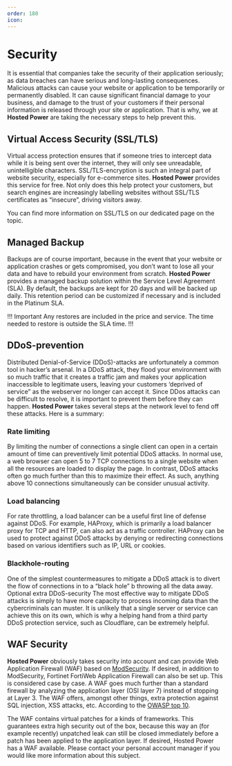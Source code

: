 ```yaml
---
order: 180
icon:
---
```


# Security

It is essential that companies take the security of their application seriously; as data breaches can have serious and long-lasting consequences. 
Malicious attacks can cause your website or application to be temporarily or permanently disabled. 
It can cause significant financial damage to your business, and damage to the trust of your customers if their personal information is released through your site or application. That is why, we at **Hosted Power** are taking the necessary steps to help prevent this. 

## Virtual Access Security (SSL/TLS) 

Virtual access protection ensures that if someone tries to intercept data while it is being sent over the internet, they will only see unreadable, unintelligible characters.
SSL/TLS-encryption is such an integral part of website security, especially for e-commerce sites. **Hosted Power** provides this service for free. Not only does this help protect your customers, but search engines are increasingly labelling websites without SSL/TLS certificates as “insecure”, driving visitors away. 

You can find more information on SSL/TLS on our dedicated page on the topic.

## Managed Backup

Backups are of course important, because in the event that your website or application crashes or gets compromised, you don’t want to lose all your data and have to rebuild your environment from scratch. **Hosted Power** provides a managed backup solution within the Service Level Agreement (SLA). By default, the backups are kept for 20 days and will be backed up daily. This retention period can be customized if necessary and is included in the Platinum SLA.

!!! Important
Any restores are included in the price and service. The time needed to restore is outside the SLA time. 
!!!

## DDoS-prevention

Distributed Denial-of-Service (DDoS)-attacks are unfortunately a common tool in hacker’s arsenal. In a DDoS attack, they flood your environment with so much traffic that it creates a traffic jam and makes your application inaccessible to legitimate users, leaving your customers ‘deprived of service” as the webserver no longer can accept it. Since DDos attacks can be difficult to resolve, it is important to prevent them before they can happen. **Hosted Power** takes several steps at the network level to fend off these attacks. Here is a summary: 

### Rate limiting 
By limiting the number of connections a single client can open in a certain amount of time can preventively limit potential DDoS attacks. In normal use, a web browser can open 5 to 7 TCP connections to a single website when all the resources are loaded to display the page. In contrast, DDoS attacks often go much further than this to maximize their effect. As such, anything above 10 connections simultaneously can be consider unusual activity.

### Load balancing
For rate throttling, a load balancer can be a useful first line of defense against DDoS. For example, HAProxy, which is primarily a load balancer proxy for TCP and HTTP, can also act as a traffic controller. HAProxy can be used to protect against DDoS attacks by denying or redirecting connections based on various identifiers such as IP, URL or cookies.

### Blackhole-routing
One of the simplest countermeasures to mitigate a DDoS attack is to divert the flow of connections in to a “black hole” b throwing all the data away. Optional extra DDoS-security The most effective way to mitigate DDoS attacks is simply to have more capacity to process incoming data than the cybercriminals can muster. It is unlikely that a single server or service can achieve this on its own, which is why a helping hand from a third party DDoS protection service, such as Cloudflare, can be extremely helpful.

## WAF Security

**Hosted Power** obviously takes security into account and can provide Web Application Firewall (WAF) based on [ModSecurity](https://owasp.org/www-project-modsecurity/). If desired, in addition to ModSecurity, Fortinet FortiWeb Application Firewall can also be set up. This is considered case by case. A WAF goes much further than a standard firewall by analyzing the application layer (OSI layer 7) instead of stopping at Layer 3. The WAF offers, amongst other things, extra protection against SQL injection, XSS attacks, etc. According to the [OWASP top 10](https://owasp.org/www-project-top-ten/).

The WAF contains virtual patches for a kinds of frameworks. This guarantees extra high security out of the box, because this way an (for example recently) unpatched leak can still be closed immediately before a patch has been applied to the application layer. If desired, Hosted Power has a WAF available. Please contact your personal account manager if you would like more information about this subject. 


